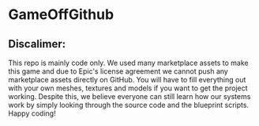 # GameOffGithub

## Discalimer:

This repo is mainly code only. We used many marketplace assets to make this game and due to Epic's license agreement we cannot push any marketplace assets directly on GitHub. You will have to fill everything out with your own meshes, textures and models if you want to get the project working. Despite this, we believe everyone can still learn how our systems work by simply looking through the source code and the blueprint scripts. Happy coding!
